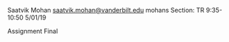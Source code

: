 Saatvik Mohan
saatvik.mohan@vanderbilt.edu
mohans
Section: TR 9:35-10:50
5/01/19

Assignment Final


